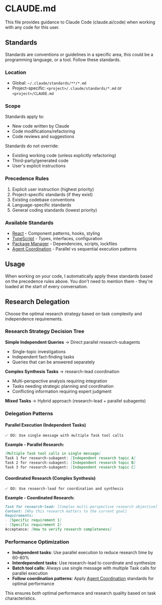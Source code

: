 # CLAUDE.md

This file provides guidance to Claude Code (claude.ai/code) when working with any code for this user.

## Standards

Standards are conventions or guidelines in a specific area, this could be a programming language, or a tool. Follow these standards.

### Location

- Global: `~/.claude/standards/**/*.md`
- Project-specific: `<project>/.claude/standards/*.md` or `<project>/CLAUDE.md`

### Scope

Standards apply to:

- New code written by Claude
- Code modifications/refactoring
- Code reviews and suggestions

Standards do not override:

- Existing working code (unless explicitly refactoring)
- Third-party/generated code
- User's explicit instructions

### Precedence Rules

1. Explicit user instruction (highest priority)
2. Project-specific standards (if they exist)
3. Existing codebase conventions
4. Language-specific standards
5. General coding standards (lowest priority)

### Available Standards

- [React](~/.claude/standards/react.md) - Component patterns, hooks, styling
- [TypeScript](~/.claude/standards/typescript.md) - Types, interfaces, configuration
- [Package Manager](~/.claude/standards/package-manager.md) - Dependencies, scripts, lockfiles
- [Agent Coordination](~/.claude/standards/agent-coordination.md) - Parallel vs sequential execution patterns

## Usage

When working on your code, I automatically apply these standards based on the precedence rules above.
You don't need to mention them - they're loaded at the start of every conversation.

## Research Delegation

Choose the optimal research strategy based on task complexity and independence requirements.

### Research Strategy Decision Tree

**Simple Independent Queries** → Direct parallel research-subagents

- Single-topic investigations
- Independent fact-finding tasks
- Queries that can be answered separately

**Complex Synthesis Tasks** → research-lead coordination

- Multi-perspective analysis requiring integration
- Tasks needing strategic planning and coordination
- Conflicting information requiring expert judgment

**Mixed Tasks** → Hybrid approach (research-lead + parallel subagents)

### Delegation Patterns

#### Parallel Execution (Independent Tasks)

```text
✅ DO: Use single message with multiple Task tool calls
```

**Example - Parallel Research:**

```md
[Multiple Task tool calls in single message]
Task 1 for research-subagent: [Independent research topic A]
Task 2 for research-subagent: [Independent research topic B]
Task 3 for research-subagent: [Independent research topic C]
```

#### Coordinated Research (Complex Synthesis)

```text
✅ DO: Use research-lead for coordination and synthesis
```

**Example - Coordinated Research:**

```md
Task for research-lead: [Complex multi-perspective research objective]
Context: [Why this research matters to the current goal]
Requirements:
- [Specific requirement 1]
- [Specific requirement 2]
Acceptance: [How to verify research completeness]
```

### Performance Optimization

- **Independent tasks**: Use parallel execution to reduce research time by 60-80%
- **Interdependent tasks**: Use research-lead to coordinate and synthesize
- **Batch tool calls**: Always use single message with multiple Task calls for parallel execution
- **Follow coordination patterns**: Apply [Agent Coordination](~/.claude/standards/agent-coordination.md) standards for optimal performance

This ensures both optimal performance and research quality based on task characteristics.
